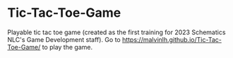 # Tic-Tac-Toe-Game
Playable tic tac toe game (created as the first training for 2023 Schematics NLC's Game Development staff).
Go to https://malvinlh.github.io/Tic-Tac-Toe-Game/ to play the game.
